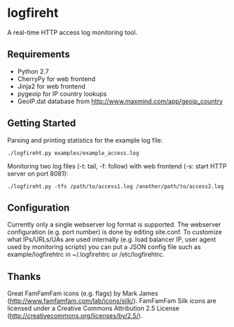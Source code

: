 logfireht
=========

A real-time HTTP access log monitoring tool.


Requirements
------------

* Python 2.7
* CherryPy for web frontend
* Jinja2 for web frontend
* pygeoip for IP country lookups
* GeoIP.dat database from http://www.maxmind.com/app/geoip_country


Getting Started
---------------

Parsing and printing statistics for the example log file:

    ./logfireht.py examples/example_access.log

Monitoring two log files (-t: tail, -f: follow) with web frontend (-s: start HTTP server on port 8081):

    ./logfireht.py -tfs /path/to/access1.log /another/path/to/access2.log


Configuration
-------------

Currently only a single webserver log format is supported.
The webserver configuration (e.g. port number) is done by editing site.conf.
To customize what IPs/URLs/UAs are used internally (e.g. load balancer IP, user agent used by monitoring scripts)
you can put a JSON config file such as example/logfirehtrc in ~/.logfirehtrc or /etc/logfirehtrc.


Thanks
------

Great FamFamFam icons (e.g. flags) by Mark James (http://www.famfamfam.com/lab/icons/silk/).
FamFamFam Silk icons are licensed under a Creative Commons Attribution 2.5 License (http://creativecommons.org/licenses/by/2.5/).

